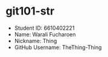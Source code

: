 # git101-str

* Student ID: 6610402221
* Name: Warali Fucharoen
* Nickname: Thing
* GitHub Username: TheThing-Thing


